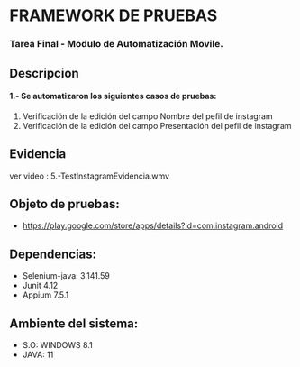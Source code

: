 # FRAMEWORK DE PRUEBAS
### Tarea Final - Modulo de Automatización Movile. 
## Descripcion
#### 1.- Se automatizaron los siguientes casos de pruebas:
1. Verificación de la edición del campo Nombre del pefil de instagram
2. Verificación de la edición del campo Presentación del pefil de instagram
## Evidencia
ver video : 5.-TestInstagramEvidencia.wmv
## Objeto de pruebas:
+ https://play.google.com/store/apps/details?id=com.instagram.android
## Dependencias:
+ Selenium-java: 3.141.59
+ Junit 4.12
+ Appium 7.5.1
## Ambiente del sistema:
+ S.O: WINDOWS 8.1
+ JAVA: 11
